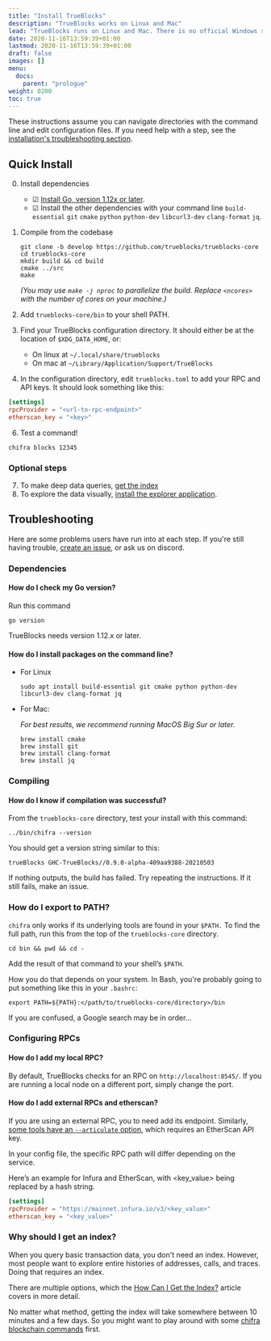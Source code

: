 ```yaml
---
title: "Install TrueBlocks"
description: "TrueBlocks works on Linux and Mac"
lead: "TrueBlocks runs on Linux and Mac. There is no official Windows support. Some users have had success using WSL─you're on your own!"
date: 2020-11-16T13:59:39+01:00
lastmod: 2020-11-16T13:59:39+01:00
draft: false
images: []
menu:
  docs:
    parent: "prologue"
weight: 0200
toc: true
---
```



<!---
The links in this section are hard coded so that can be pasted into the
directory README.
-->

These instructions assume you can navigate directories with the command line
and edit configuration files.
If you need help with a step, see the [installation's troubleshooting section](https://trueblocks.io/docs/prologue/installing-trueblocks/#troubleshooting).

## Quick Install

0. Install dependencies
    - &#9745; [Install Go, version 1.12x or later](https://golang.org/doc/install).
    - &#9745; Install the other dependencies with your command line `build-essential` `git` `cmake` `python` `python-dev` `libcurl3-dev` `clang-format` `jq`.

1. Compile from the codebase
    ```shell
    git clone -b develop https://github.com/trueblocks/trueblocks-core
    cd trueblocks-core
    mkdir build && cd build
    cmake ../src
    make
    ```
    _(You may use `make -j nproc` to parallelize the build. Replace `<ncores>` with the number of cores on your machine.)_

2. Add `trueblocks-core/bin` to your shell PATH.

3. Find your TrueBlocks configuration directory. It should either be at the location of `$XDG_DATA_HOME`, or:
    * On linux at `~/.local/share/trueblocks`
    * On mac at `~/Library/Application/Support/TrueBlocks`
4. In the configuration directory, edit `trueblocks.toml` to add your RPC and API keys. It should look something like this:
```toml
[settings]
rpcProvider = "<url-to-rpc-endpoint>"
etherscan_key = "<key>"
```
6. Test a command!
```shell
chifra blocks 12345
```
### Optional steps

7. To make deep data queries, [get the index](https://trueblocks.io/docs/prologue/how-can-i-get-the-index/)
8. To explore the data visually, [install the explorer application](https://trueblocks.io/docs/prologue/install-explorer/).

## Troubleshooting

Here are some problems users have run into at each step.
If you're still having trouble, [create an issue](https://github.com/TrueBlocks/trueblocks-core/issues),
or ask us on discord.

### Dependencies

#### How do I check my Go version?

Run this command

```shell
go version
```

TrueBlocks needs version 1.12.x or later.


#### How do I install packages on the command line?

* For Linux

  ```shell
  sudo apt install build-essential git cmake python python-dev libcurl3-dev clang-format jq
  ```

* For Mac:

  _For best results, we recommend running MacOS Big Sur or later._

  ```shell
  brew install cmake
  brew install git
  brew install clang-format
  brew install jq
  ```
### Compiling

#### How do I know if compilation was successful?

From the `trueblocks-core` directory, test your install with this command:

```shell
../bin/chifra --version
```

You should get a version string similar to this:

```shell
trueBlocks GHC-TrueBlocks//0.9.0-alpha-409aa9388-20210503
```
If nothing outputs, the build has failed. Try repeating the instructions.
If it still fails, make an issue.

### How do I export to PATH?

`chifra` only works if its underlying tools are found in your `$PATH.`
To find the full path, run this from the top of the `trueblocks-core` directory.

```shell
cd bin && pwd && cd -
```

Add the result of that command to your shell’s `$PATH`.

How you do that depends on your system.
In Bash, you're probably going to put something like this in your `.bashrc`:

```shell
export PATH=${PATH}:</path/to/trueblocks-core/directory>/bin
```

If you are confused, a Google search may be in order…

### Configuring RPCs

#### How do I add my local RPC?

By default, TrueBlocks checks for an RPC on `http://localhost:8545/`.
If you are running a local node on a different port, simply change the port.

#### How do I add external RPCs and etherscan?

If you are using an external RPC, you to need add its endpoint.
Similarly, [some tools have an `--articulate` option](/docs/chifra/chaindata/),
which requires an EtherScan API key.


In your config file, the specific RPC path will differ depending on the service.

Here’s an example for Infura and EtherScan, with <key_value> being replaced by a hash string.

```TOML
[settings]
rpcProvider = "https://mainnet.infura.io/v3/<key_value>"
etherscan_key = "<key_value>"
```

### Why should I get an index?

When you query basic transaction data, you don't need an index.
However, most people want to explore entire histories of addresses, calls, and traces.
Doing that requires an index.

There are multiple options, which the [How Can I Get the Index?](../how-can-i-get-the-index)
article covers in more detail.

No matter what method, getting the index will take somewhere between 10 minutes and a few days.
So you might want to play around with some [chifra blockchain commands](../../chifra/chaindata) first.

